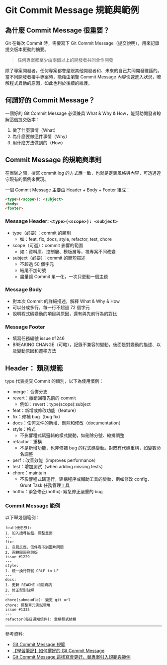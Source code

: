 ﻿# Git Commit Message 規範與範例

## 為什麼 Commit Message 很重要？
Git 在每次 Commit 時，需要寫下 Git Commit Message（提交說明），用來記錄提交版本更動的摘要。

>任何專案都至少由兩個以上的開發者共同合作開發

除了專案開發者，任何專案都會是跟其他開發者和、未來的自己共同開發維護的。當不同開發者接手專案時，能藉由瀏覽 Commit Message 內容快速進入狀況，瞭解程式異動的原因，如此也利於後續的維護。

## 何謂好的 Commit Message？
一個好的 Git Commit Message 必須兼具 What & Why & How，能幫助開發者瞭解這個提交版本：

1. 做了什麼事情（What）
2. 為什麼要做這件事情（Why）
3. 用什麼方法做到的（How）

## Commit Message 的規範與準則
在團隊之間，撰寫 commit log 的方式應一致，也就是定義風格與內容，可透過遵守現有的慣例來實現。

一個 Commit Message 主要由 Header + Body + Footer 組成：

```HTML
<type>(<scope>): <subject>
<body>
<footer>
```

### Message Header: `<type>(<scope>): <subject>`
- type（必要）：commit 的類別
  - 如：feat, fix, docs, style, refactor, test, chore
- scope（可選）：commit 影響的範圍
  - 如：資料庫、控制層、模板層等，視專案不同改變
- subject（必要）：commit 的簡短描述
  - 不超過 50 個字元
  - 結尾不加句號
  - 盡量讓 Commit 單一化，一次只更動一個主題

### Message Body
- 對本次 Commit 的詳細描述，解釋 What & Why & How
- 可以分成多行，每一行不超過 72 個字元
- 說明程式碼變動的項目與原因，還有與先前行為的對比

### Message Footer
- 填寫任務編號 issue #1246
- BREAKING CHANGE（可略），記錄不兼容的變動，後面是對變動的描述、以及變動原因和遷移方法

## Header：<type> 類別規範
type 代表提交 Commit 的類別，以下為使用慣例：

- merge：合併分支
- revert：撤銷回覆先前的 commit
  - 例如：revert：type(scope):subject
- feat：新增或修改功能（feature）
- fix：修補 bug（bug fix）
- docs：任何文件的新增、刪除和修改（documentation）
- style：格式
  - 不影響程式碼邏輯的樣式變動，如刪除分號、縮排調整
- refactor：重構
  - 不是新增功能，也非修補 bug 的程式碼變動。對既有代碼重構，如變數命名調整
- perf：改善效能（improves performance）
- test：增加測試（when adding missing tests）
- chore：maintain
  - 不影響程式碼運行，建構程序或輔助工具的變動，例如修改 config、Grunt Task 任務管理工具
- hotfix：緊急修正(hotfix): 緊急修正嚴重的 bug

### Commit Message 範例
以下舉幾個範例：

```
feat(優惠券):
1. 加入搜尋按鈕，調整畫面
---
fix:
1. 意見反應，信件看不到圖片問題
2. 圓餅圖圖例跑版
issue #1229
---
style:
1. 統一換行符號 CRLF to LF
---
docs:
1. 更新 README 相關資訊
2. 修正型別註解
---
chore(submoudle): 變更 git url
chore: 調整單元測試環境
issue #1335
---
refactor(每日通知信件): 重構程式結構
```
---
參考資料:
- [Git Commit Message 規範](https://codeewander.github.io/docs/git-commit)
- [【學習筆記】如何撰好的 Git Commit Message](https://hackmd.io/@Heidi-Liu/git-commit-message)
- [Git Commit Message 這樣寫會更好，替專案引入規範與範例](https://wadehuanglearning.blogspot.com/2019/05/commit-commit-commit-why-what-commit.html)